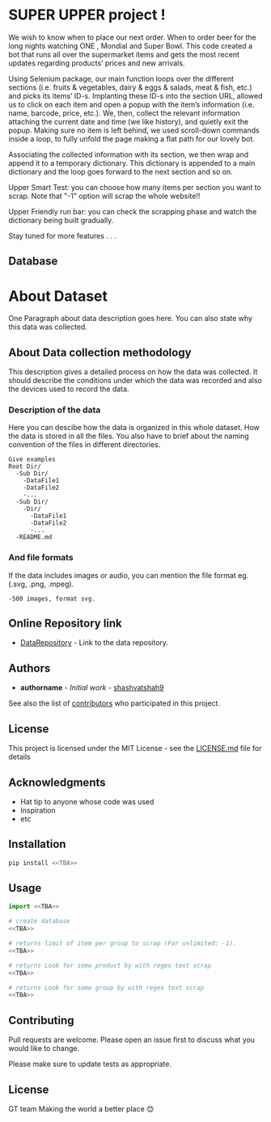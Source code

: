 
# SUPER UPPER project !

We wish to know when to place our next order. When to order beer for the long nights watching ONE , Mondial and Super Bowl. 
This code created a bot that runs all over the supermarket items and gets the most recent updates regarding products’ prices and new arrivals.

Using Selenium package, our main function loops over the different sections (i.e. fruits & vegetables,  dairy & eggs & salads, meat & fish, etc.) 
and picks its items’ ID-s. Implanting these ID-s into the section URL, allowed us to click on each item and open a popup with the item’s information 
(i.e. name, barcode, price, etc.). We, then, collect the relevant information attaching the current date and time (we like history), and quietly exit the popup. 
Making sure no item is left behind, we used scroll-down commands inside a loop, to fully unfold the page making a flat path for our lovely bot. 

Associating the collected information with its section, we then wrap and append it to a temporary dictionary. 
This dictionary is appended to a main dictionary and the loop goes forward to the next section and so on. 

Upper Smart Test: 
you can choose how many items per section you want to scrap. Note that "-1" option will scrap the whole website!! 

Upper Friendly run bar: 
you can check the scrapping phase and watch the dictionary being built gradually.


Stay tuned for more features . . .

## Database
# About Dataset

One Paragraph about data description goes here. You can also state why this data was collected.

## About Data collection methodology

This description gives a detailed process on how the data was collected. It should describe the conditions under which the data was recorded and also the devices used to record the data.

### Description of the data

Here you can descibe how the data is organized in this whole dataset. How the data is stored in all the files. You also have to brief about the naming convention of the files in different directories. 

```
Give examples
Root Dir/
  -Sub Dir/
    -DataFile1
    -DataFile2
    -...
  -Sub Dir/
    -Dir/
      -DataFile1
      -DataFile2
      -...
  -README.md

```

### And file formats

If the data includes images or audio, you can mention the file format eg.(.svg, .png, .mpeg).
```
-500 images, format svg.
```

## Online Repository link

* [DataRepository](https://www.kaggle.com/datasets) - Link to the data repository.

## Authors

* **authorname** - *Initial work* - [shashvatshah9](https://github.com/shashvatshah9)

See also the list of [contributors](https://github.com/your/project/contributors) who participated in this project.

## License

This project is licensed under the MIT License - see the [LICENSE.md](LICENSE.md) file for details

## Acknowledgments

* Hat tip to anyone whose code was used
* Inspiration
* etc



## Installation


```bash
pip install <<TBA>>
```

## Usage

```python
import <<TBA>>

# create database
<<TBA>>

# returns limit of item per group to scrap (For unlimited: -1).
<<TBA>>

# returns Look for some product by with regex text scrap
<<TBA>>

# returns Look for some group by with regex text scrap
<<TBA>>
```

## Contributing

Pull requests are welcome. Please open an issue first
to discuss what you would like to change.

Please make sure to update tests as appropriate.

## License

GT team
Making the world a better place   😊 
 
